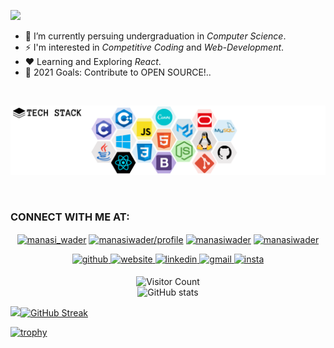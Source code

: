 ![](TITLE.gif)

- 🔭 I’m currently persuing undergraduation in *Computer Science*.
- ⚡ I'm interested in _*Competitive Coding*_ and _*Web-Development*_.
- ❤️ Learning and Exploring _*React*_.
- 🥅 2021 Goals: Contribute to OPEN SOURCE!..

<br />

![Tch](TECHSTACK.png)

<br />


  ### CONNECT WITH ME AT:
  <p align="center">   
<a href="https://www.hackerrank.com/manasiwader" target="_blank"><img align="center" src="https://cdn.jsdelivr.net/npm/simple-icons@3.0.1/icons/hackerrank.svg" alt="manasi_wader" height="40" width="50" /></a>  
<a href="https://auth.geeksforgeeks.org/user/manasi_wader/practice/" target="_blank"><img align="center" src="https://cdn.jsdelivr.net/npm/simple-icons@3.0.1/icons/geeksforgeeks.svg" alt="manasiwader/profile" height="40" width="50" /></a>  
 <a href="https://www.codechef.com/users/manasiw" target="_blank"><img align="center" src="https://cdn.jsdelivr.net/npm/simple-icons@3.1.0/icons/codechef.svg" alt="manasiwader" height="40" width="50" /></a> 
 <a href="https://leetcode.com/manasiwader/" target="_blank"><img align="center" src="https://cdn.jsdelivr.net/npm/simple-icons@3.0.1/icons/leetcode.svg" alt="manasiwader" height="40" width="50" /></a>  

</p>
<p align="center">
<a href="https://github.com/WaderManasi/" target="_blank">
<img src=https://img.shields.io/badge/github-%2324292e.svg?&style=for-the-badge&logo=github&logoColor=white alt=github style="margin-bottom: 5px;" />
</a>
 <a href="https://wadermanasi.github.io/portfolio/" target="_blank">
<img src=https://img.shields.io/badge/website-%23000000.svg?&style=for-the-badge&logo=globe&logoColor=white&color=009900 alt=website style="margin-bottom: 5px;" />
</a>
<a href="https://www.linkedin.com/in/manasiwader/" target="_blank">
<img src=https://img.shields.io/badge/linkedin-%231E77B5.svg?&style=for-the-badge&logo=linkedin&logoColor=white alt=linkedin style="margin-bottom: 5px;" />
</a>
 <a href="mailto:manasiwader@gmail.com" target="_blank">
<img src=https://img.shields.io/badge/email-%23000000.svg?&style=for-the-badge&logo=gmail&logoColor=white&color=cc0000 alt=gmail style="margin-bottom: 5px;" />
</a>
 <a href="mailto:manasiwader@gmail.com" target="_blank">
<img src=https://img.shields.io/badge/instagram-%23000000.svg?&style=for-the-badge&logo=instagram&logoColor=white&color=ff9900 alt=insta style="margin-bottom: 5px;" />
</a>
 </p>
<div align="center">
  
   ![Visitor Count](https://profile-counter.glitch.me/wadermanasi/count.svg)
<br />
![GitHub stats](https://github-readme-stats.vercel.app/api?username=wadermanasi&show_icons=true&hide=commits,stars&title_color=ffcc00&text_color=9966ff&icon_color=e600e6&bg_color=141439)
  </div>
<div>
 
 <a href="https://github.com/wadermanasi/github-readme-stats"><img src="https://github-readme-stats.vercel.app/api/top-langs/?username=Wadermanasi&layout=compact&title_color=000&text_color=000&bg_color=e6e6e6&langs_count=11&hide_border=false&hide=Ruby,Batchfile" />[![GitHub Streak](https://github-readme-streak-stats.herokuapp.com/?user=WaderManasi&theme=highcontrast)](https://github.com/WaderManasi/github-readme-streak-stats)
</a>
 
[![trophy](https://github-profile-trophy.vercel.app/?username=WaderManasi&margin-w=25)](https://github.com/WaderManasi/github-profile-trophy)

</div>

<br/>

<br />

[website]: https://wadermanasi.github.io/portfolio/
[instagram]: https://www.instagram.com/wmanasi_art06/
[linkedin]: https://www.linkedin.com/in/manasi-wader-2455a0197/
[github]: https://github.com/WaderManasi/
[mail]: manasiwader@gmail.com
